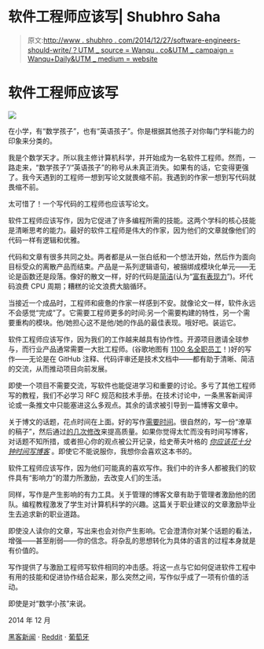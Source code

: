 # 软件工程师应该写| Shubhro Saha

> 原文:[http://www . shubhro . com/2014/12/27/software-engineers-should-write/？UTM _ source = Wanqu . co&UTM _ campaign = Wanqu+Daily&UTM _ medium = website](http://www.shubhro.com/2014/12/27/software-engineers-should-write/?utm_source=wanqu.co&utm_campaign=Wanqu+Daily&utm_medium=website)

# 软件工程师应该写

![](../Images/c457c0fdb12e03cb5259ccc73181065a.png)

在小学，有“数学孩子”，也有“英语孩子”。你是根据其他孩子对你每门学科能力的印象来分类的。

我是个数学天才。所以我主修计算机科学，并开始成为一名软件工程师。然而，一路走来，“数学孩子”/“英语孩子”的称号从未真正消失。如果有的话，它变得更强了。我今天遇到的工程师一想到写论文就畏缩不前。我遇到的作家一想到写代码就畏缩不前。

太可惜了！一个写代码的工程师也应该写论文。

软件工程师应该写作，因为它促进了许多编程所需的技能。这两个学科的核心技能是清晰思考的能力。最好的软件工程师是伟大的作家，因为他们的文章就像他们的代码一样有逻辑和优雅。

代码和文章有很多共同之处。两者都是从一张白纸和一个想法开始，然后作为面向目标受众的离散产品而结束。产品是一系列逻辑语句，被捆绑成模块化单元——无论是函数还是段落。像好的散文一样，好的代码是[简洁](http://www.folklore.org/StoryView.py?story=Negative_2000_Lines_Of_Code.txt)(认为“[富有表现力](https://robinwinslow.co.uk/2013/11/22/expressive-coding/)”)。坏代码浪费 CPU 周期；糟糕的论文浪费大脑循环。

当接近一个成品时，工程师和疲惫的作家一样感到不安。就像论文一样，软件永远不会感觉“完成”了。它需要工程师更多的时间:另一个需要构建的特性，另一个需要重构的模块。他/她担心这不是他/她的作品的最佳表现。哦好吧。装运它。

软件工程师应该写作，因为我们的工作越来越具有协作性。开源项目邀请全球参与，而行业产品通常需要一大批工程师。(谷歌地图有 [1100 名全职员工](http://www.businessinsider.com/to-do-what-google-does-in-maps-apple-would-have-to-hire-7000-people-2012-6)！)好的写作——无论是在 GitHub 注释、代码评审还是技术文档中——都有助于清晰、简洁的交流，从而推动项目向前发展。

即使一个项目不需要交流，写软件也能促进学习和重要的讨论。多亏了其他工程师写的教程，我们不必学习 RFC 规范和技术手册。在技术讨论中，一条黑客新闻评论或一条推文中只能塞进这么多观点。其余的请求被引导到一篇博客文章中。

关于博文的话题，花点时间在上面。好的写作[需要时间](http://goinswriter.com/the-difference-between-good-writers-and-bad-writers/)。很自然的，写一份“潦草的稿子”，然后通过[的几次修改](http://www.paulgraham.com/writing44.html)来提高质量。如果你觉得太忙而没有时间写博客，对话题不知所措，或者担心你的观点被公开记录，给史蒂夫叶格的 [*你应该花十分钟时间写博客*](https://sites.google.com/site/steveyegge2/you-should-write-blogs) 。即使它不能说服你，我想你会喜欢这本书的。

软件工程师应该写作，因为他们可能真的喜欢写作。我们中的许多人都被我们的软件具有“影响力”的潜力所激励，去改变人们的生活。

同样，写作是产生影响的有力工具。关于管理的博客文章有助于管理者激励他的团队。编程教程激发了学生对计算机科学的兴趣。这篇关于职业建议的文章激励毕业生去追求新的职业道路。

即使没人读你的文章，写出来也会对你产生影响。它会澄清你对某个话题的看法，增强——甚至削弱——你的信念。将杂乱的思想转化为具体的语言的过程本身就是有价值的。

写作提供了与激励工程师写软件相同的冲击感。将这一点与它如何促进软件工程中有用的技能和促进协作结合起来，那么突然之间，写作似乎成了一项有价值的活动。

即使是对“数学小孩”来说。

2014 年 12 月

[黑客新闻](https://news.ycombinator.com/item?id=8810382) ⋅ [Reddit](https://www.reddit.com/r/programming/comments/2qpy4g/software_engineers_should_write/) ⋅ [葡萄牙](http://andersonnnunes.org/?p=338)